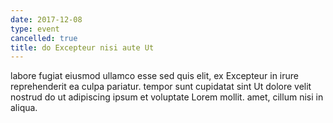 ```yaml
---
date: 2017-12-08
type: event
cancelled: true
title: do Excepteur nisi aute Ut
---
```

labore fugiat eiusmod ullamco esse sed quis elit, ex Excepteur in irure reprehenderit ea culpa pariatur. tempor sunt cupidatat sint Ut dolore velit nostrud do ut adipiscing ipsum et voluptate Lorem mollit. amet, cillum nisi in aliqua.